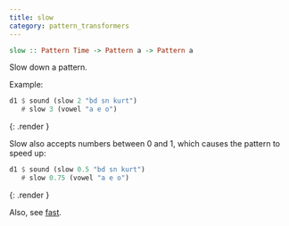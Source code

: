 ```yaml
---
title: slow
category: pattern_transformers
---
```


~~~~ haskell
slow :: Pattern Time -> Pattern a -> Pattern a
~~~~

Slow down a pattern.

Example:

~~~~ haskell
d1 $ sound (slow 2 "bd sn kurt")
   # slow 3 (vowel "a e o")
~~~~
{: .render }

Slow also accepts numbers between 0 and 1, which causes the pattern to speed up:

~~~~ haskell
d1 $ sound (slow 0.5 "bd sn kurt")
   # slow 0.75 (vowel "a e o")
~~~~
{: .render }

Also, see [fast](#fast).
